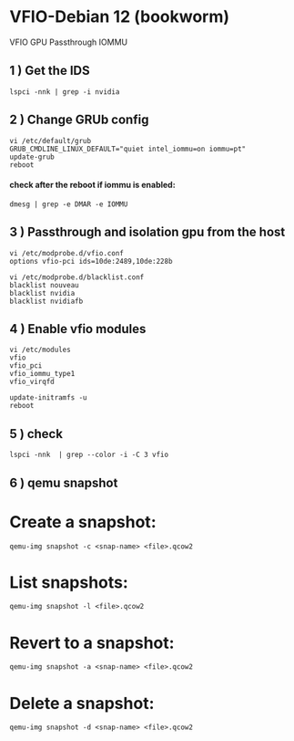 # VFIO-Debian 12 (bookworm)
VFIO GPU Passthrough IOMMU 

## 1 ) Get the IDS
```
lspci -nnk | grep -i nvidia

```

## 2 ) Change GRUb config

```
vi /etc/default/grub
GRUB_CMDLINE_LINUX_DEFAULT="quiet intel_iommu=on iommu=pt"
update-grub
reboot
```
####  check after the reboot if iommu is enabled: 
```
dmesg | grep -e DMAR -e IOMMU
```
## 3 ) Passthrough and isolation gpu from the host
```
vi /etc/modprobe.d/vfio.conf
options vfio-pci ids=10de:2489,10de:228b
```
```
vi /etc/modprobe.d/blacklist.conf
blacklist nouveau
blacklist nvidia
blacklist nvidiafb
```

## 4 ) Enable vfio modules
```
vi /etc/modules
vfio
vfio_pci
vfio_iommu_type1
vfio_virqfd
```
```
update-initramfs -u
reboot
```

## 5 )  check 

```
lspci -nnk  | grep --color -i -C 3 vfio 
```
## 6 )  qemu snapshot

# Create a snapshot:
```
qemu-img snapshot -c <snap-name> <file>.qcow2
```
# List snapshots:
```
qemu-img snapshot -l <file>.qcow2
```
# Revert to a snapshot:
```
qemu-img snapshot -a <snap-name> <file>.qcow2
```
# Delete a snapshot:
```
qemu-img snapshot -d <snap-name> <file>.qcow2
```
